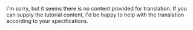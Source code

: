 I'm sorry, but it seems there is no content provided for translation. If you can supply the tutorial content, I'd be happy to help with the translation according to your specifications.